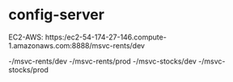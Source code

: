 # config-server

EC2-AWS: https:/ec2-54-174-27-146.compute-1.amazonaws.com:8888/msvc-rents/dev

-/msvc-rents/dev
-/msvc-rents/prod
-/msvc-stocks/dev
-/msvc-stocks/prod
